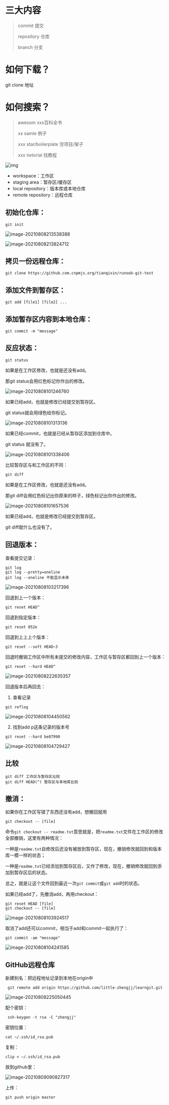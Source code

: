 # 三大内容

> commit 提交
>
> repository 仓库
>
> branch 分支

# 如何下载？

git clone 地址

# 如何搜索？

> awesom xxx百科全书
>
> xx samle 例子
>
> xxx star/boilerplate 空项目/架子
>
> xxx twtorial 找教程

![img](https://i.loli.net/2021/08/08/RmGNUxkife9Bpb3.jpg)

- workspace：工作区
- staging area：暂存区/缓存区
- local repository：版本库或本地仓库
- remote repository：远程仓库

## 初始化仓库：

```shell
git init
```

![image-20210808213538388](https://i.loli.net/2021/08/08/YdFAVNthRGgyQk6.png)

![image-20210808213824712](https://i.loli.net/2021/08/08/oZJT64yvC81fqiU.png)

## 拷贝一份远程仓库：

```shell
git clone https://github.com.cnpmjs.org/tianqixin/runoob-git-test
```

## 添加文件到暂存区：

```shell
git add [file1] [file2] ...
```

## 添加暂存区内容到本地仓库：

```shell
git commit -m "message"
```

## 反应状态：

```shell
git status
```

如果是在工作区修改，也就是还没有add。

那git status会用红色标记你作出的修改。

![image-20210808101246760](https://i.loli.net/2021/08/08/I67Chib5F8BsUaM.png)

如果已经add，也就是修改已经提交到暂存区。

git status就会用绿色给你标记。

![image-20210808101313136](https://i.loli.net/2021/08/08/hdQAVbOxHfY7o84.png)

如果已经commit，也就是已经从暂存区添加到仓库中。

git status 就没有了。

![image-20210808101338406](https://i.loli.net/2021/08/08/ugHlxeRwUGjpKtQ.png)

比较暂存区与和工作区的不同：

```shell
git diff
```

如果是在工作区修改，也就是还没有add。

那git diff会用红色标记出你原来的样子，绿色标记出你作出的修改。

![image-20210808101657536](https://i.loli.net/2021/08/08/mXu5ZJpyU1AtMCS.png)

如果已经add，也就是修改已经提交到暂存区。

git diff就什么也没有了。

## 回退版本：

查看提交记录：

```shell
git log
git log --pretty=oneline
git log --oneline 不能显示未来
```

![image-20210808103217396](https://i.loli.net/2021/08/08/earLDwcjyHEXRod.png)

回退到上一个版本：

```shell
git reset HEAD^
```

回退到指定版本：

```shell
git reset 052e
```

回退到上上上个版本：

```shell
git reset --soft HEAD~3
```

回退时撤销工作区中所有未提交的修改内容，工作区与暂存区都回到上一个版本：

```shell
git reset --hard HEAD^
```

![image-20210808222635357](https://i.loli.net/2021/08/08/AzkDS4jmHV7oWbR.png)



回退版本后再回去：

1. 查看记录

```shell
git reflog
```

![image-20210808104450562](https://i.loli.net/2021/08/08/xfwK1tbiaXgQekE.png)

2. 找到add p这条记录的版本号

```shell
git reset --hard be87990
```

![image-20210808104729427](https://i.loli.net/2021/08/08/BpGIiEL3QWgjMOZ.png)

## 比较

```shell
git diff 工作区与暂存区比较
git diff HEAD(^) 暂存区与本地库比较
```



## 撤消：

如果你在工作区写错了东西还没有add，想撤回就用

```shell
git checkout -- [file]
```

命令`git checkout -- readme.txt`意思就是，把`readme.txt`文件在工作区的修改全部撤销，这里有两种情况：

一种是`readme.txt`自修改后还没有被放到暂存区，现在，撤销修改就回到和版本库一模一样的状态；

一种是`readme.txt`已经添加到暂存区后，又作了修改，现在，撤销修改就回到添加到暂存区后的状态。

总之，就是让这个文件回到最近一次`git commit`或`git add`时的状态。

如果已经add了，先撤消add，再用checkout：

```shell
git reset HEAD [file]
git checkout -- [file]
```

![image-20210808103924517](https://i.loli.net/2021/08/08/mIlz59iBouwPkAq.png)

取消了add还可以commit，相当于add和commit一起执行了：

```shell
git commit -am "message"
```

![image-20210808104241585](https://i.loli.net/2021/08/08/ItybJ5PvcH1Qerm.png)

## GitHub远程仓库

新建别名：把远程地址记录到本地在origin中

```shell
 git remote add origin https://github.com/little-zhengjj/learngit.git
```

![image-20210808225050445](https://i.loli.net/2021/08/08/3cMhrw1CjeVHWEF.png)

配个密钥：

```shell
 ssh-keygen -t rsa -C "zhengjj"
```

密钥位置：

```shell
cat ~/.ssh/id_rsa.pub
```

复制：

```shell
clip < ~/.ssh/id_rsa.pub
```

放到github里：

![image-20210809090827317](https://i.loli.net/2021/08/09/lwpM7JIiG1HjVqb.png)

上传：

```shell
git push origin master
```

